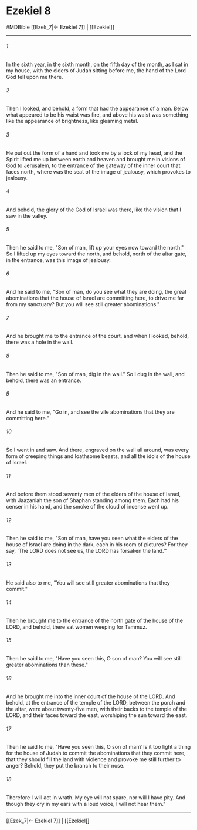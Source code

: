 # Ezekiel 8
#MDBible
[[Ezek_7|← Ezekiel 7]] | [[Ezekiel]]

***

###### 1 
In the sixth year, in the sixth month, on the fifth day of the month, as I sat in my house, with the elders of Judah sitting before me, the hand of the Lord God fell upon me there. 

###### 2 
Then I looked, and behold, a form that had the appearance of a man. Below what appeared to be his waist was fire, and above his waist was something like the appearance of brightness, like gleaming metal. 

###### 3 
He put out the form of a hand and took me by a lock of my head, and the Spirit lifted me up between earth and heaven and brought me in visions of God to Jerusalem, to the entrance of the gateway of the inner court that faces north, where was the seat of the image of jealousy, which provokes to jealousy. 

###### 4 
And behold, the glory of the God of Israel was there, like the vision that I saw in the valley. 

###### 5 
Then he said to me, "Son of man, lift up your eyes now toward the north." So I lifted up my eyes toward the north, and behold, north of the altar gate, in the entrance, was this image of jealousy. 

###### 6 
And he said to me, "Son of man, do you see what they are doing, the great abominations that the house of Israel are committing here, to drive me far from my sanctuary? But you will see still greater abominations." 

###### 7 
And he brought me to the entrance of the court, and when I looked, behold, there was a hole in the wall. 

###### 8 
Then he said to me, "Son of man, dig in the wall." So I dug in the wall, and behold, there was an entrance. 

###### 9 
And he said to me, "Go in, and see the vile abominations that they are committing here." 

###### 10 
So I went in and saw. And there, engraved on the wall all around, was every form of creeping things and loathsome beasts, and all the idols of the house of Israel. 

###### 11 
And before them stood seventy men of the elders of the house of Israel, with Jaazaniah the son of Shaphan standing among them. Each had his censer in his hand, and the smoke of the cloud of incense went up. 

###### 12 
Then he said to me, "Son of man, have you seen what the elders of the house of Israel are doing in the dark, each in his room of pictures? For they say, 'The LORD does not see us, the LORD has forsaken the land.'" 

###### 13 
He said also to me, "You will see still greater abominations that they commit." 

###### 14 
Then he brought me to the entrance of the north gate of the house of the LORD, and behold, there sat women weeping for Tammuz. 

###### 15 
Then he said to me, "Have you seen this, O son of man? You will see still greater abominations than these." 

###### 16 
And he brought me into the inner court of the house of the LORD. And behold, at the entrance of the temple of the LORD, between the porch and the altar, were about twenty-five men, with their backs to the temple of the LORD, and their faces toward the east, worshiping the sun toward the east. 

###### 17 
Then he said to me, "Have you seen this, O son of man? Is it too light a thing for the house of Judah to commit the abominations that they commit here, that they should fill the land with violence and provoke me still further to anger? Behold, they put the branch to their nose. 

###### 18 
Therefore I will act in wrath. My eye will not spare, nor will I have pity. And though they cry in my ears with a loud voice, I will not hear them." 

***

[[Ezek_7|← Ezekiel 7]] | [[Ezekiel]]
